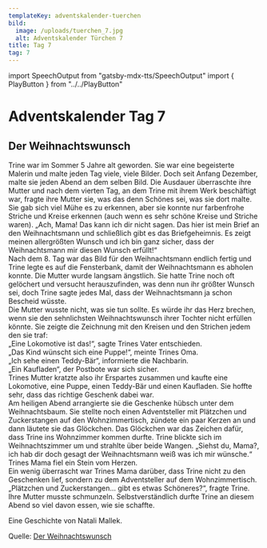 ```yaml
---
templateKey: adventskalender-tuerchen
bild:
  image: /uploads/tuerchen_7.jpg
  alt: Adventskalender Türchen 7
title: Tag 7
tag: 7
---
```


import SpeechOutput from "gatsby-mdx-tts/SpeechOutput"
import { PlayButton } from "../../PlayButton"

<SpeechOutput id="adventskalender-tag-7" customPlayButton={PlayButton}>

# Adventskalender Tag 7

## Der Weihnachtswunsch

Trine war im Sommer 5 Jahre alt geworden. Sie war eine begeisterte Malerin und malte jeden Tag viele, viele Bilder. Doch seit Anfang Dezember, malte sie jeden Abend an dem selben Bild. Die Ausdauer überraschte ihre Mutter und nach dem vierten Tag, an dem Trine mit ihrem Werk beschäftigt war, fragte ihre Mutter sie, was das denn Schönes sei, was sie dort malte. Sie gab sich viel Mühe es zu erkennen, aber sie konnte nur farbenfrohe Striche und Kreise erkennen (auch wenn es sehr schöne Kreise und Striche waren). „Ach, Mama! Das kann ich dir nicht sagen. Das hier ist mein Brief an den Weihnachtsmann und schließlich gibt es das Briefgeheimnis. Es zeigt meinen allergrößten Wunsch und ich bin ganz sicher, dass der Weihnachtsmann mir diesen Wunsch erfüllt!“  
Nach dem 8. Tag war das Bild für den Weihnachtsmann endlich fertig und Trine legte es auf die Fensterbank, damit der Weihnachtsmann es abholen konnte. Die Mutter wurde langsam ängstlich. Sie hatte Trine noch oft gelöchert und versucht herauszufinden, was denn nun ihr größter Wunsch sei, doch Trine sagte jedes Mal, dass der Weihnachtsmann ja schon Bescheid wüsste.  
Die Mutter wusste nicht, was sie tun sollte. Es würde ihr das Herz brechen, wenn sie den sehnlichsten Weihnachtswunsch ihrer Tochter nicht erfüllen könnte. Sie zeigte die Zeichnung mit den Kreisen und den Strichen jedem den sie traf:  
„Eine Lokomotive ist das!“, sagte Trines Vater entschieden.  
„Das Kind wünscht sich eine Puppe!“, meinte Trines Oma.  
„Ich sehe einen Teddy-Bär“, informierte die Nachbarin.  
„Ein Kaufladen“, der Postbote war sich sicher.  
Trines Mutter kratzte also ihr Erspartes zusammen und kaufte eine Lokomotive, eine Puppe, einen Teddy-Bär und einen Kaufladen. Sie hoffte sehr, dass das richtige Geschenk dabei war.  
Am heiligen Abend arrangierte sie die Geschenke hübsch unter dem Weihnachtsbaum. Sie stellte noch einen Adventsteller mit Plätzchen und Zuckerstangen auf den Wohnzimmertisch, zündete ein paar Kerzen an und dann läutete sie das Glöckchen. Das Glöckchen war das Zeichen dafür, dass Trine ins Wohnzimmer kommen durfte.
Trine blickte sich im Weihnachtszimmer um und strahlte über beide Wangen. „Siehst du, Mama?, ich hab dir doch gesagt der Weihnachtsmann weiß was ich mir wünsche.“ Trines Mama fiel ein Stein vom Herzen.  
Ein wenig überrascht war Trines Mama darüber, dass Trine nicht zu den Geschenken lief, sondern zu dem Adventsteller auf dem Wohnzimmertisch.
„Plätzchen und Zuckerstangen… gibt es etwas Schöneres?“, fragte Trine. Ihre Mutter musste schmunzeln. Selbstverständlich durfte Trine an diesem Abend so viel davon essen, wie sie schaffte.

Eine Geschichte von Natali Mallek.

Quelle: [Der Weihnachtswunsch](http://www.labbe.de/lesekorb/index.asp?themaid=81&titelid=389)

</SpeechOutput>


